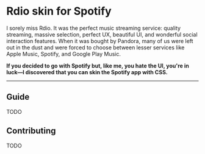 # Rdio skin for Spotify

I sorely miss Rdio. It was the perfect music streaming service: quality streaming, massive selection, perfect UX, beautiful UI, and wonderful social interaction features. When it was bought by Pandora, many of us were left out in the dust and were forced to choose between lesser services like Apple Music, Spotify, and Google Play Music.

**If you decided to go with Spotify but, like me, you hate the UI, you're in luck—I discovered that you can skin the Spotify app with CSS.**

---

## Guide

TODO

## Contributing

TODO
